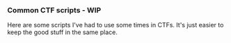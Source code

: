### Common CTF scripts - WIP

Here are some scripts I've had to use some times in CTFs. It's just easier to keep the good stuff in the same place.